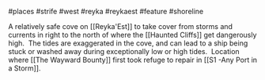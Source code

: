 #places #strife #west #reyka #reykaest #feature #shoreline 

A relatively safe cove on [[Reyka'Est]] to take cover from storms and currents in right to the north of where the [[Haunted Cliffs]] get dangerously high.  The tides are exaggerated in the cove, and can lead to a ship being stuck or washed away during exceptionally low or high tides.  Location where [[The Wayward Bounty]] first took refuge to repair in [[S1 -Any Port in a Storm]].